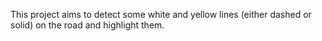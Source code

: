 This project aims to detect some white and yellow lines (either dashed or solid) on the road and highlight them.
